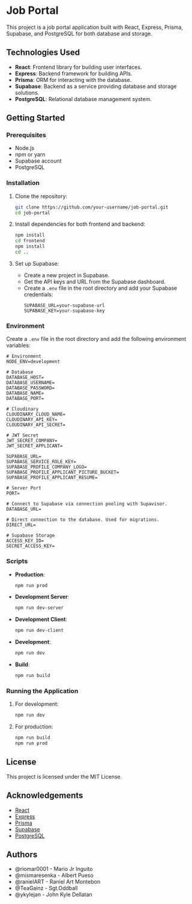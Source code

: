 # Job Portal

This project is a job portal application built with React, Express, Prisma, Supabase, and PostgreSQL for both database and storage.

## Technologies Used

- **React**: Frontend library for building user interfaces.
- **Express**: Backend framework for building APIs.
- **Prisma**: ORM for interacting with the database.
- **Supabase**: Backend as a service providing database and storage solutions.
- **PostgreSQL**: Relational database management system.

## Getting Started

### Prerequisites

- Node.js
- npm or yarn
- Supabase account
- PostgreSQL

### Installation

1. Clone the repository:

    ```sh
    git clone https://github.com/your-username/job-portal.git
    cd job-portal
    ```

2. Install dependencies for both frontend and backend:

    ```sh
    npm install
    cd frontend
    npm install
    cd ..
    ```

3. Set up Supabase:
    - Create a new project in Supabase.
    - Get the API keys and URL from the Supabase dashboard.
    - Create a `.env` file in the root directory and add your Supabase credentials:
      ```env
      SUPABASE_URL=your-supabase-url
      SUPABASE_KEY=your-supabase-key
      ```

### Environment

Create a `.env` file in the root directory and add the following environment variables:

```env
# Environment
NODE_ENV=development

# Database
DATABASE_HOST=
DATABASE_USERNAME=
DATABASE_PASSWORD=
DATABASE_NAME=
DATABASE_PORT=

# Cloudinary
CLOUDINARY_CLOUD_NAME=
CLOUDINARY_API_KEY=
CLOUDINARY_API_SECRET=

# JWT Secret
JWT_SECRET_COMPANY=
JWT_SECRET_APPLICANT=

SUPABASE_URL=
SUPABASE_SERVICE_ROLE_KEY=
SUPABASE_PROFILE_COMPANY_LOGO=
SUPABASE_PROFILE_APPLICANT_PICTURE_BUCKET=
SUPABASE_PROFILE_APPLICANT_RESUME=

# Server Port
PORT=

# Connect to Supabase via connection pooling with Supavisor.
DATABASE_URL=

# Direct connection to the database. Used for migrations.
DIRECT_URL=

# Supabase Storage
ACCESS_KEY_ID=
SECRET_ACCESS_KEY=
```

### Scripts

- **Production**:
  ```sh
  npm run prod
  ```
- **Development Server**:
  ```sh
  npm run dev-server
  ```
- **Development Client**:
  ```sh
  npm run dev-client
  ```
- **Development**:
  ```sh
  npm run dev
  ```
- **Build**:
  ```sh
  npm run build
  ```

### Running the Application

1. For development:

    ```sh
    npm run dev
    ```

2. For production:
    ```sh
    npm run build
    npm run prod
    ```

## License

This project is licensed under the MIT License.

## Acknowledgements

- [React](https://reactjs.org/)
- [Express](https://expressjs.com/)
- [Prisma](https://www.prisma.io/)
- [Supabase](https://supabase.io/)
- [PostgreSQL](https://www.postgresql.org/)

## Authors

- @riomar0001 - Mario Jr Inguito
- @mismaresenka - Albert Pueso 
- @ranielART - Raniel Art Montebon 
- @TeaGainz - Sgt.Oddball 
- @ykylejan - John Kyle Dellatan
